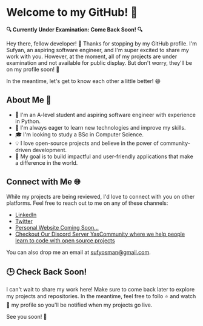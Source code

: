 # Welcome to my GitHub! 🚀

**🔍 Currently Under Examination: Come Back Soon! 🔍**

Hey there, fellow developer! 👋 Thanks for stopping by my GitHub profile. I'm Sufyan, an aspiring software engineer, and I'm super excited to share my work with you. However, at the moment, all of my projects are under examination and not available for public display. But don't worry, they'll be on my profile soon! 🌟

In the meantime, let's get to know each other a little better! 😄

## About Me 🤖

- 💼 I'm an A-level student and aspiring software engineer with experience in Python.
- 🌱 I'm always eager to learn new technologies and improve my skills.
- 🎓 I'm looking to study a BSc in Computer Science.
- 💡 I love open-source projects and believe in the power of community-driven development.
- 🎯 My goal is to build impactful and user-friendly applications that make a difference in the world.

## Connect with Me 🌐

While my projects are being reviewed, I'd love to connect with you on other platforms. Feel free to reach out to me on any of these channels:

- [LinkedIn](https://www.linkedin.com/in/sufyan-osman-259625164/)
- [Twitter](https://www.linkedin.com/in/sufyan-osman-259625164/)
- [Personal Website Coming Soon...](https://github.com/Sufyan123o)
- [Checkout Our Discord Server YasCommunity where we help people learn to code with open source projects](https://discord.gg/jHRRd9gDYj)

You can also drop me an email at [sufyosman@gmail.com](mailto:sufyosman@gmail.com).

## 🕒 Check Back Soon!

I can't wait to share my work here! Make sure to come back later to explore my projects and repositories. In the meantime, feel free to follo ⭐️ and watch 👀 my profile so you'll be notified when my projects go live.

See you soon! 🎉
